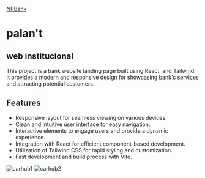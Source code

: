 [NPBank](https://dub.sh/npbank)
# palan't
## web institucional

This project is a bank website landing page built using React, and Tailwind. It provides a modern and responsive design for showcasing bank's services and attracting potential customers.

## Features

- Responsive layout for seamless viewing on various devices.
- Clean and intuitive user interface for easy navigation.
- Interactive elements to engage users and provide a dynamic experience.
- Integration with React for efficient component-based development.
- Utilization of Tailwind CSS for rapid styling and customization.
- Fast development and build process with Vite.


<img src='https://i.postimg.cc/cHyqTBXy/npbank.png' alt='carhub1'/>
<img src='https://i.postimg.cc/YSmK1sNz/npbank2.png' alt='carhub2'/>
